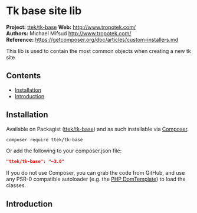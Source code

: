 # Tk base site lib

__Project:__ [ttek/tk-base](http://packagist.org/packages/ttek/tk-base)
__Web:__ <http://www.tropotek.com/>  
__Authors:__ Michael Mifsud <http://www.tropotek.com/>  
__Reference:__ <https://getcomposer.org/doc/articles/custom-installers.md>  
  
This lib is used to contain the most common objects when creating a new tk site

## Contents

- [Installation](#installation)
- [Introduction](#introduction)


## Installation

Available on Packagist ([ttek/tk-base](http://packagist.org/packages/ttek/tk-base))
and as such installable via [Composer](http://getcomposer.org/).

```bash
composer require ttek/tk-base
```

Or add the following to your composer.json file:

```json
"ttek/tk-base": "~3.0"
```

If you do not use Composer, you can grab the code from GitHub, and use any
PSR-0 compatible autoloader (e.g. the [PHP DomTemplate](https://github.com/tropotek/tk-base))
to load the classes.

## Introduction


